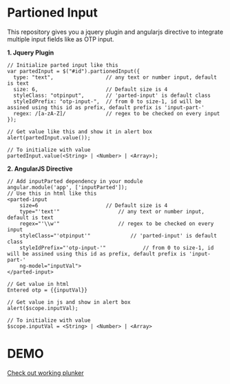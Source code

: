 # Partioned Input
This repository gives you a jquery plugin and angularjs directive to integrate multiple input fields like as OTP input.

**1. Jquery Plugin**
	

    // Initialize parted input like this
    var partedInput = $("#id").partionedInput({
      type: "text",                 // any text or number input, default is text
      size: 6,                      // Default size is 4
      styleClass: "otpinput",       // 'parted-input' is default class
      styleIdPrefix: "otp-input-",  // from 0 to size-1, id will be assined using this id as prefix, default prefix is 'input-part-'
      regex: /[a-zA-Z]/             // regex to be checked on every input
    });
    
    // Get value like this and show it in alert box
    alert(partedInput.value());
    
    // To initialize with value
    partedInput.value(<String> | <Number> | <Array>);
    
**2. AngularJS Directive**

	// Add inputParted dependency in your module
	angular.module('app', ['inputParted']);
	// Use this in html like this
	<parted-input 
		size=6 						// Default size is 4
		type="'text'" 					// any text or number input, default is text
		regex="'\\w'"					// regex to be checked on every input
		styleClass="'otpinput'"				// 'parted-input' is default class
		styleIdPrefix="'otp-input-'"			// from 0 to size-1, id will be assined using this id as prefix, default prefix is 'input-part-'
		ng-model="inputVal">
	</parted-input>
	
	// Get value in html
	Entered otp = {{inputVal}}
	
	// Get value in js and show in alert box
	alert($scope.inputVal);
	 
	// To initialize with value
	$scope.inputVal = <String> | <Number> | <Array>
	
	
# DEMO
[Check out working plunker](https://plnkr.co/edit/cwxMpbZ9qpbfXLtkcdIe?p=preview)
